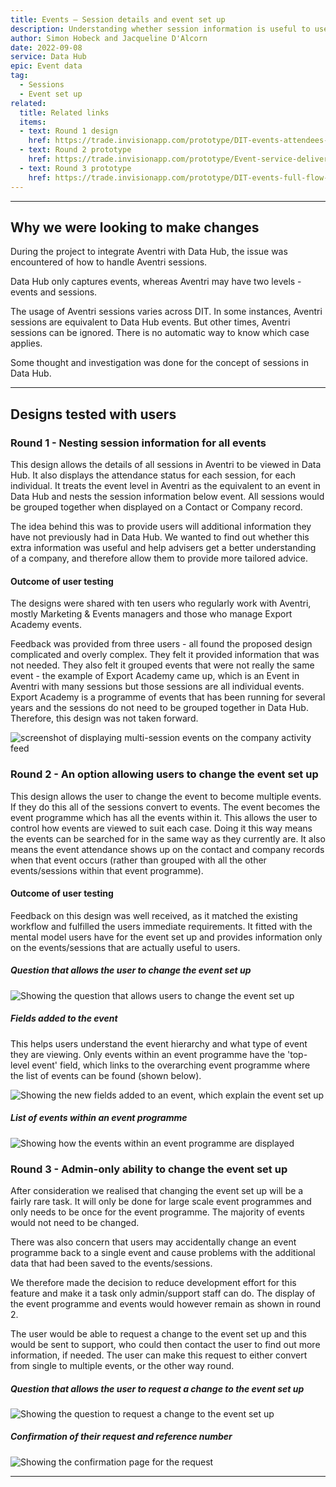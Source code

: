 ```yaml
---
title: Events – Session details and event set up
description: Understanding whether session information is useful to users.
author: Simon Hobeck and Jacqueline D'Alcorn
date: 2022-09-08
service: Data Hub
epic: Event data
tag:
  - Sessions
  - Event set up
related:
  title: Related links
  items:
  - text: Round 1 design
    href: https://trade.invisionapp.com/prototype/DIT-events-attendees-cl155odxt00172z01d1b7i23m/play/125fdc7e
  - text: Round 2 prototype
    href: https://trade.invisionapp.com/prototype/Event-service-deliveries-cl7pxs7lm02ul3i011ln3axgc/play/df7be024
  - text: Round 3 prototype
    href: https://trade.invisionapp.com/prototype/DIT-events-full-flow-admin-switch-cl98hs5k90072k401n9zpkpjg/play/4a71b419
---
```


***
## Why we were looking to make changes
During the project to integrate Aventri with Data Hub, the issue was encountered of how to handle Aventri sessions.

Data Hub only captures events, whereas Aventri may have two levels - events and sessions.

The usage of Aventri sessions varies across DIT. In some instances, Aventri sessions are equivalent to Data Hub events. But other times, Aventri sessions can be ignored. There is no automatic way to know which case applies.

Some thought and investigation was done for the concept of sessions in Data Hub.

***
## Designs tested with users
### Round 1 - Nesting session information for all events
This design allows the details of all sessions in Aventri to be viewed in Data Hub. It also displays the attendance status for each session, for each individual. It treats the event level in Aventri as the equivalent to an event in Data Hub and nests the session information below event. All sessions would be grouped together when displayed on a Contact or Company record.

The idea behind this was to provide users will additional information they have not previously had in Data Hub. We wanted to find out whether this extra information was useful and help advisers get a better understanding of a company, and therefore allow them to provide more tailored advice.

#### Outcome of user testing
The designs were shared with ten users who regularly work with Aventri, mostly Marketing & Events managers and those who manage Export Academy events.

Feedback was provided from three users - all found the proposed design complicated and overly complex. They felt it provided information that was not needed. They also felt it grouped events that were not really the same event - the example of Export Academy came up, which is an Event in Aventri with many sessions but those sessions are all individual events. Export Academy is a programme of events that has been running for several years and the sessions do not need to be grouped together in Data Hub. Therefore, this design was not taken forward.

![screenshot of displaying multi-session events on the company activity feed](company--multiple-session-attendees.png)

### Round 2 - An option allowing users to change the event set up
This design allows the user to change the event to become multiple events. If they do this all of the sessions convert to events. The event becomes the event programme which has all the events within it. This allows the user to control how events are viewed to suit each case. Doing it this way means the events can be searched for in the same way as they currently are. It also means the event attendance shows up on the contact and company records when that event occurs (rather than grouped with all the other events/sessions within that event programme).

#### Outcome of user testing
Feedback on this design was well received, as it matched the existing workflow and fulfilled the users immediate requirements. It fitted with the mental model users have for the event set up and provides information only on the events/sessions that are actually useful to users.

##### Question that allows the user to change the event set up

![Showing the question that allows users to change the event set up](event-set-up-switch.png)

##### Fields added to the event
This helps users understand the event hierarchy and what type of event they are viewing. Only events within an event programme have the 'top-level event' field, which links to the overarching event programme where the list of events can be found (shown below).

![Showing the new fields added to an event, which explain the event set up](event-within-programme.png)

##### List of events within an event programme

![Showing how the events within an event programme are displayed](event-programme-list.png)

### Round 3 - Admin-only ability to change the event set up  
After consideration we realised that changing the event set up will be a fairly rare task. It will only be done for large scale event programmes and only needs to be once for the event programme. The majority of events would not need to be changed.

There was also concern that users may accidentally change an event programme back to a single event and cause problems with the additional data that had been saved to the events/sessions.

We therefore made the decision to reduce development effort for this feature and make it a task only admin/support staff can do. The display of the event programme and events would however remain as shown in round 2.

The user would be able to request a change to the event set up and this would be sent to support, who could then contact the user to find out more information, if needed. The user can make this request to either convert from single to multiple events, or the other way round.

##### Question that allows the user to request a change to the event set up

![Showing the question to request a change to the event set up](request-event-set-up-change.png)

##### Confirmation of their request and reference number

![Showing the confirmation page for the request](request-event-set-up-change-sent.png)

***
